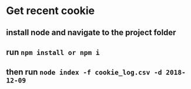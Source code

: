 # Get recent cookie

## install node and navigate to the project folder
## run `npm install or npm i `

## then run `node index -f cookie_log.csv -d 2018-12-09`
